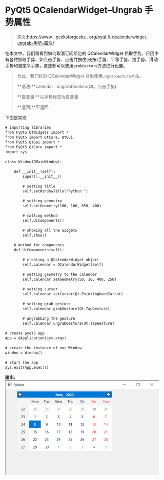 # PyQt5 QCalendarWidget–Ungrab 手势属性

> 原文:[https://www . geeksforgeeks . org/pyqt 5-qcalendarwidget-ungrab-手势-属性/](https://www.geeksforgeeks.org/pyqt5-qcalendarwidget-ungrab-gesture-property/)

在本文中，我们将看到如何取消订阅给定的 QCalendarWidget 抓取手势。日历中有各种抓取手势，如点击手势、点击并按住(长按)手势、平移手势、捏手势、滑动手势和自定义手势，这些都可以使用`grabGesture`方法进行设置。

> 为此，我们将对 QCalendarWidget 对象使用`ungrabGesture`方法。
> 
> **语法:**calendar . ungrabbination(Qt。点击手势)
> 
> **自变量:**以手势标志为自变量
> 
> **返回:**不返回

下面是实现

```
# importing libraries
from PyQt5.QtWidgets import * 
from PyQt5 import QtCore, QtGui
from PyQt5.QtGui import * 
from PyQt5.QtCore import * 
import sys

class Window(QMainWindow):

    def __init__(self):
        super().__init__()

        # setting title
        self.setWindowTitle("Python ")

        # setting geometry
        self.setGeometry(100, 100, 650, 400)

        # calling method
        self.UiComponents()

        # showing all the widgets
        self.show()

    # method for components
    def UiComponents(self):

        # creating a QCalendarWidget object
        self.calendar = QCalendarWidget(self)

        # setting geometry to the calender
        self.calendar.setGeometry(50, 10, 400, 250)

        # setting cursor
        self.calendar.setCursor(Qt.PointingHandCursor)

        # setting grab gesture
        self.calendar.grabGesture(Qt.TapGesture)

        # ungrabbing the gesture
        self.calendar.ungrabGesture(Qt.TapGesture)

# create pyqt5 app
App = QApplication(sys.argv)

# create the instance of our Window
window = Window()

# start the app
sys.exit(App.exec())
```

**输出:**
![](img/51c79e0bf72dfa4aaab922d239533e70.png)